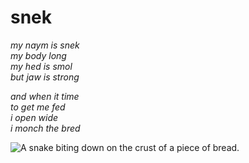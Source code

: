 # snek

*my naym is snek*  
*my body long*  
*my hed is smol*  
*but jaw is strong*  

*and when it time*  
*to get me fed*  
*i open wide*  
*i monch the bred*

![A snake biting down on the crust of a piece of bread.](./public/favicon.ico)